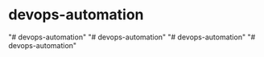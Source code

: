 # devops-automation
"# devops-automation" 
"# devops-automation" 
"# devops-automation" 
"# devops-automation" 
